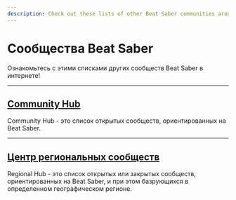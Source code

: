 ```yaml
---
description: Check out these lists of other Beat Saber communities around the internet!
---
```


# Сообщества Beat Saber
Ознакомьтесь с этими списками других сообществ Beat Saber в интернете!

---

## [Community Hub](./community-hub.md)
Community Hub - это список открытых сообществ, ориентированных на Beat Saber.

---

## [Центр региональных сообществ](./regional-hub.md)
Regional Hub - это список открытых или закрытых сообществ, ориентированных на Beat Saber, и при этом базрующихся в определенном географическом регионе.

